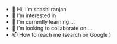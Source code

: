 - 👋 Hi, I’m shashi ranjan
- 👀 I’m interested in 
- 🌱 I’m currently learning ...
- 💞️ I’m looking to collaborate on ...
- 📫 How to reach me (search on Google <thesrprofile> )

<!---
thesrprofile/thesrprofile is a ✨ special ✨ repository because its `README.md` (this file) appears on your GitHub profile.
You can click the Preview link to take a look at your changes.
--->
